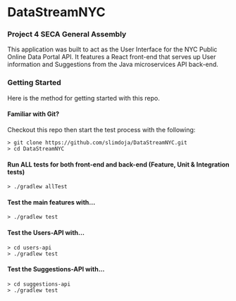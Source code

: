 # DataStreamNYC

### Project 4 SECA General Assembly

This application was built to act as the User Interface for the NYC Public Online Data Portal API. It features a React front-end that serves up User information and Suggestions from the Java microservices API back-end.

### Getting Started

Here is the method for getting started with this repo.

#### Familiar with Git?
Checkout this repo then start the test process with the following:

```
> git clone https://github.com/slimdoja/DataStreamNYC.git
> cd DataStreamNYC
```

#### Run ALL tests for both front-end and back-end (Feature, Unit & Integration tests)
```
> ./gradlew allTest
```

#### Test the main features with...
```
> ./gradlew test
```

#### Test the Users-API with...
```
> cd users-api
> ./gradlew test
```

#### Test the Suggestions-API with...
```
> cd suggestions-api
> ./gradlew test
```
